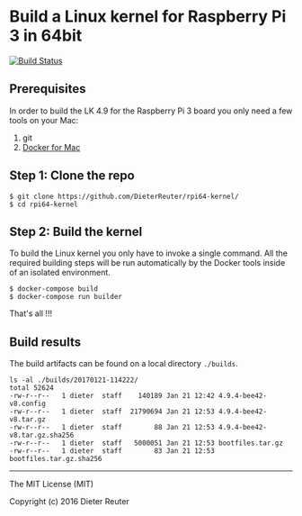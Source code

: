 
# Build a Linux kernel for Raspberry Pi 3 in 64bit
[![Build Status](https://travis-ci.com/DieterReuter/rpi64-kernel.svg?token=ExPqNxiRaVAPsjieDH9T&branch=master)](https://travis-ci.com/DieterReuter/rpi64-kernel)


## Prerequisites
In order to build the LK 4.9 for the Raspberry Pi 3 board you only need a few tools on your Mac:

1. git
2. [Docker for Mac](https://docs.docker.com/docker-for-mac/)


## Step 1: Clone the repo
```
$ git clone https://github.com/DieterReuter/rpi64-kernel/
$ cd rpi64-kernel
```


## Step 2: Build the kernel
To build the Linux kernel you only have to invoke a single command. All the required building steps will be run automatically by the Docker tools inside of an isolated environment.
```
$ docker-compose build
$ docker-compose run builder
```

That's all !!!


## Build results
The build artifacts can be found on a local directory `./builds`.
```
ls -al ./builds/20170121-114222/
total 52624
-rw-r--r--   1 dieter  staff    140189 Jan 21 12:42 4.9.4-bee42-v8.config
-rw-r--r--   1 dieter  staff  21790694 Jan 21 12:53 4.9.4-bee42-v8.tar.gz
-rw-r--r--   1 dieter  staff        88 Jan 21 12:53 4.9.4-bee42-v8.tar.gz.sha256
-rw-r--r--   1 dieter  staff   5000051 Jan 21 12:53 bootfiles.tar.gz
-rw-r--r--   1 dieter  staff        83 Jan 21 12:53 bootfiles.tar.gz.sha256
```


---
The MIT License (MIT)

Copyright (c) 2016 Dieter Reuter
